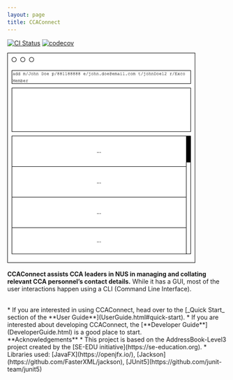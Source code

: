 ```yaml
---
layout: page
title: CCAConnect
---
```


[![CI Status](https://github.com/se-edu/addressbook-level3/workflows/Java%20CI/badge.svg)](https://github.com/AY2425S1-CS2103T-F11-2/tp/actions)
[![codecov](https://codecov.io/gh/AY2425S1-CS2103T-F11-2/tp/graph/badge.svg?token=59BYKYL6CJ)](https://codecov.io/gh/AY2425S1-CS2103T-F11-2/tp)

![Ui](images/mockup.png)

**CCAConnect assists CCA leaders in NUS in managing and collating relevant CCA personnel’s contact details.**
While it has a GUI, most of the user interactions happen using a CLI (Command Line Interface).

<br>
* If you are interested in using CCAConnect, head over to the [_Quick Start_ section of the **User Guide**](UserGuide.html#quick-start).
* If you are interested about developing CCAConnect, the [**Developer Guide**](DeveloperGuide.html) is a good place to start.

<br>
**Acknowledgements**
* This project is based on the AddressBook-Level3 project created by the [SE-EDU initiative](https://se-education.org).
* Libraries used: [JavaFX](https://openjfx.io/), [Jackson](https://github.com/FasterXML/jackson), [JUnit5](https://github.com/junit-team/junit5)

